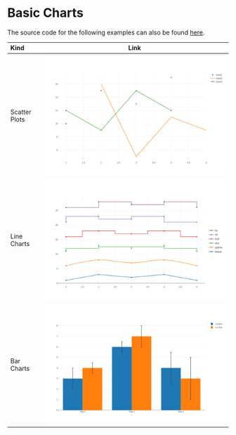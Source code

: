 # Basic Charts

The source code for the following examples can also be found [here](https://github.com/igiagkiozis/plotly/blob/master/plotly/examples/basic_charts.rs).

Kind | Link
:---|:----:
Scatter Plots |[![Scatter Plots](./img/line_and_scatter_plot.png)](./basic_charts/scatter_plots.md)
Line Charts | [![Line Charts](./img/line_shape_options_for_interpolation.png)](./basic_charts/line_charts.md)
Bar Charts | [![Scatter Plots](./img/bar_chart_with_error_bars.png)](./basic_charts/scatter_plots.md)
